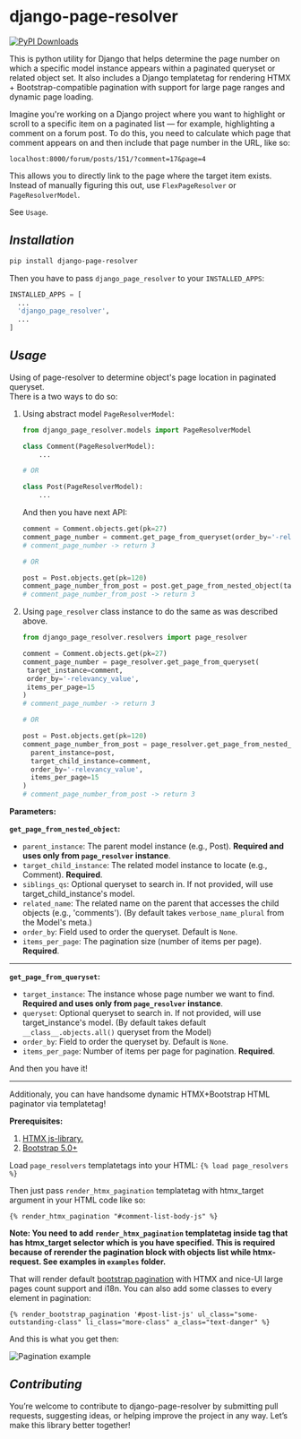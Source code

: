 django-page-resolver
=====
[![PyPI Downloads](https://static.pepy.tech/badge/django-page-resolver)](https://pepy.tech/projects/django-page-resolver)

This is python utility for Django that helps determine the page number on which a specific model instance appears within a paginated queryset or related object set.
It also includes a Django templatetag for rendering HTMX + Bootstrap-compatible pagination with support for large page ranges and dynamic page loading.

Imagine you're working on a Django project where you want to highlight or scroll to a specific item on a paginated list — for example, highlighting a comment on a forum post. 
To do this, you need to calculate which page that comment appears on and then include that page number in the URL, like so:

`localhost:8000/forum/posts/151/?comment=17&page=4`

This allows you to directly link to the page where the target item exists.
Instead of manually figuring this out, use `FlexPageResolver` or `PageResolverModel`.

See `Usage`.

*Installation*
---
```bash
pip install django-page-resolver
```
Then you have to pass `django_page_resolver` to your `INSTALLED_APPS`:
```python
INSTALLED_APPS = [
  ...
  'django_page_resolver',
  ...
]
```

*Usage*
----
Using of page-resolver to determine object's page location in paginated queryset.<br />
There is a two ways to do so:
1) Using abstract model `PageResolverModel`:<br />

   ```python
   from django_page_resolver.models import PageResolverModel
   
   class Comment(PageResolverModel):
       ...
   
   # OR
   
   class Post(PageResolverModel):
       ...
   ```
   And then you have next API:<br />
   ```python
   comment = Comment.objects.get(pk=27)
   comment_page_number = comment.get_page_from_queryset(order_by='-relevancy_value', items_per_page=15)
   # comment_page_number -> return 3
   
   # OR
   
   post = Post.objects.get(pk=120)
   comment_page_number_from_post = post.get_page_from_nested_object(target_child_instance=comment, order_by='-relevancy_value', items_per_page=15)
   # comment_page_number_from_post -> return 3
   ```
2) Using `page_resolver` class instance to do the same as was described above.<br />
   ```python
   from django_page_resolver.resolvers import page_resolver
   
   comment = Comment.objects.get(pk=27)
   comment_page_number = page_resolver.get_page_from_queryset(
    target_instance=comment, 
    order_by='-relevancy_value', 
    items_per_page=15
   )
   # comment_page_number -> return 3
   
   # OR
   
   post = Post.objects.get(pk=120)
   comment_page_number_from_post = page_resolver.get_page_from_nested_object(
     parent_instance=post,
     target_child_instance=comment,
     order_by='-relevancy_value',
     items_per_page=15
   )
   # comment_page_number_from_post -> return 3
   ```
**Parameters:**<br />

**`get_page_from_nested_object`:<br />**
- `parent_instance`: The parent model instance (e.g., Post). **Required and uses only from `page_resolver` instance**.<br />
- `target_child_instance`: The related model instance to locate (e.g., Comment). **Required**.<br />
- `siblings_qs`: Optional queryset to search in. If not provided, will use target_child_instance's model.<br />
- `related_name`: The related name on the parent that accesses the child objects (e.g., 'comments'). (By default takes `verbose_name_plural` from the Model's meta.)<br />
- `order_by`: Field used to order the queryset. Default is `None`.<br />
- `items_per_page`: The pagination size (number of items per page). **Required**.<br />

---

**`get_page_from_queryset`: <br />**
- `target_instance`: The instance whose page number we want to find. **Required and uses only from `page_resolver` instance**.<br />
- `queryset`: Optional queryset to search in. If not provided, will use target_instance's model. (By default takes default `__class__.objects.all()` queryset from the Model)<br />
- `order_by`: Field to order the queryset by. Default is `None`.<br />
- `items_per_page`: Number of items per page for pagination. **Required**.<br />

And then you have it!

---
Additionaly, you can have handsome dynamic HTMX+Bootstrap HTML paginator via templatetag!

**Prerequisites:**
1) [HTMX js-library.](https://htmx.org/docs/#installing)
2) [Bootstrap 5.0+](https://getbootstrap.com/docs/5.3/getting-started/download/)

Load `page_resolvers` templatetags into your HTML:
`{% load page_resolvers %}`

Then just pass `render_htmx_pagination` templatetag with htmx_target argument in your HTML code like so:

`{% render_htmx_pagination "#comment-list-body-js" %}`

**Note: You need to add `render_htmx_pagination` templatetag inside tag that has htmx_target selector which is you have specified. 
This is required because of rerender the pagination block with objects list while htmx-request. See examples in `examples` folder.**

That will render default [bootstrap pagination](https://getbootstrap.com/docs/5.3/components/pagination/) with HTMX and nice-UI large pages count support and i18n.
You can also add some classes to every element in pagination:

`{% render_bootstrap_pagination '#post-list-js' ul_class="some-outstanding-class" li_class="more-class" a_class="text-danger" %}`

And this is what you get then:

![Pagination example](https://s14.gifyu.com/images/bNSVQ.gif)

*Contributing*
---
You’re welcome to contribute to django-page-resolver by submitting pull requests, suggesting ideas, or helping improve the project in any way.
Let’s make this library better together!

